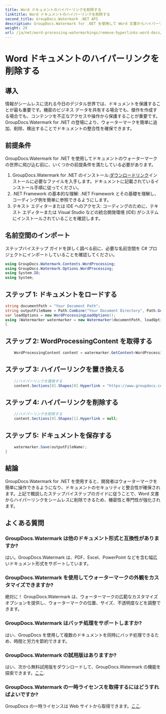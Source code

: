 ```yaml
---
title: Word ドキュメントのハイパーリンクを削除する
linktitle: Word ドキュメントのハイパーリンクを削除する
second_title: GroupDocs.Watermark .NET API
description: GroupDocs.Watermark for .NET を使用して Word 文書からハイパーリンクを削除する方法を学びます。ドキュメントのセキュリティを簡単に強化します。
weight: 29
url: /ja/net/word-processing-watermarkings/remove-hyperlinks-word-docs/
---
```


# Word ドキュメントのハイパーリンクを削除する

## 導入
情報がシームレスに流れる今日のデジタル世界では、ドキュメントを保護することが最も重要です。機密のビジネス データを共有する場合でも、傑作を作成する場合でも、コンテンツを不正なアクセスや操作から保護することが重要です。 GroupDocs.Watermark for .NET の登場により、ウォーターマークを簡単に追加、削除、検出することでドキュメントの整合性を確保できます。
## 前提条件
GroupDocs.Watermark for .NET を使用してドキュメントのウォーターマークの世界に飛び込む前に、いくつかの前提条件を満たしている必要があります。
1.  GroupDocs.Watermark for .NET のインストール:[ダウンロードリンク](https://releases.groupdocs.com/Watermark/net/)インストールに必要なファイルを入手します。ドキュメントに記載されているインストール手順に従ってください。
2. .NET Framework の基本的な理解: .NET Framework とその基礎を理解し、コーディング例を簡単に参照できるようにします。
3. テキスト エディターまたは IDE へのアクセス: コーディングのために、テキスト エディターまたは Visual Studio などの統合開発環境 (IDE) がシステムにインストールされていることを確認します。

## 名前空間のインポート
ステップバイステップ ガイドを詳しく調べる前に、必要な名前空間を C# プロジェクトにインポートしていることを確認してください。
```csharp
using GroupDocs.Watermark.Contents.WordProcessing;
using GroupDocs.Watermark.Options.WordProcessing;
using System.IO;
using System;
```
## ステップ 1: ドキュメントをロードする
```csharp
string documentPath = "Your Document Path";
string outputFileName = Path.Combine("Your Document Directory", Path.GetFileName(documentPath));
var loadOptions = new WordProcessingLoadOptions();
using (Watermarker watermarker = new Watermarker(documentPath, loadOptions))
{
```
## ステップ 2: WordProcessingContent を取得する
```csharp
    WordProcessingContent content = watermarker.GetContent<WordProcessingContent>();
```
## ステップ 3: ハイパーリンクを置き換える
```csharp
    //ハイパーリンクを置換する
    content.Sections[0].Shapes[0].Hyperlink = "https://www.groupdocs.com/”;
```
## ステップ 4: ハイパーリンクを削除する
```csharp
    //ハイパーリンクを削除する
    content.Sections[0].Shapes[1].Hyperlink = null;
```
## ステップ 5: ドキュメントを保存する
```csharp
    watermarker.Save(outputFileName);
}
```

## 結論
GroupDocs.Watermark for .NET を使用すると、開発者はウォーターマークを簡単に操作できるようになり、ドキュメントのセキュリティと整合性が確保されます。上記で概説したステップバイステップのガイドに従うことで、Word 文書からハイパーリンクをシームレスに削除できるため、機密性と専門性が強化されます。
## よくある質問
### GroupDocs.Watermark は他のドキュメント形式と互換性がありますか?
はい。GroupDocs.Watermark は、PDF、Excel、PowerPoint などを含む幅広いドキュメント形式をサポートしています。
### GroupDocs.Watermark を使用してウォーターマークの外観をカスタマイズできますか?
絶対に！ GroupDocs.Watermark は、ウォーターマークの広範なカスタマイズ オプションを提供し、ウォーターマークの位置、サイズ、不透明度などを調整できます。
### GroupDocs.Watermark はバッチ処理をサポートしますか?
はい、GroupDocs を使用して複数のドキュメントを同時にバッチ処理できるため、時間と労力を節約できます。
### GroupDocs.Watermark の試用版はありますか?
はい、次から無料試用版をダウンロードして、GroupDocs.Watermark の機能を探索できます。[ここ](https://releases.groupdocs.com/).
### GroupDocs.Watermark の一時ライセンスを取得するにはどうすればよいですか?
 GroupDocs の一時ライセンスは Web サイトから取得できます。[ここ](https://purchase.groupdocs.com/temporary-license/).